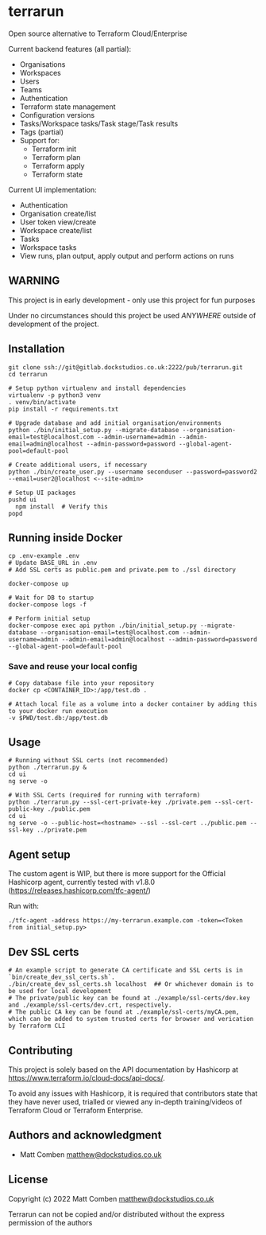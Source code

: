 # terrarun

Open source alternative to Terraform Cloud/Enterprise

Current backend features (all partial):

 * Organisations
 * Workspaces
 * Users
 * Teams
 * Authentication
 * Terraform state management
 * Configuration versions
 * Tasks/Workspace tasks/Task stage/Task results
 * Tags (partial)
 * Support for:
   * Terraform init
   * Terraform plan
   * Terraform apply
   * Terraform state

Current UI implementation:
 * Authentication
 * Organisation create/list
 * User token view/create
 * Workspace create/list
 * Tasks
 * Workspace tasks
 * View runs, plan output, apply output and perform actions on runs

## WARNING

This project is in early development - only use this project for fun purposes

Under no circumstances should this project be used _ANYWHERE_ outside of development of the project.

## Installation

```
git clone ssh://git@gitlab.dockstudios.co.uk:2222/pub/terrarun.git
cd terrarun

# Setup python virtualenv and install dependencies
virtualenv -p python3 venv
. venv/bin/activate
pip install -r requirements.txt

# Upgrade database and add initial organisation/environments
python ./bin/initial_setup.py --migrate-database --organisation-email=test@localhost.com --admin-username=admin --admin-email=admin@localhost --admin-password=password --global-agent-pool=default-pool

# Create additional users, if necessary
python ./bin/create_user.py --username seconduser --password=password2 --email=user2@localhost <--site-admin>

# Setup UI packages
pushd ui
  npm install  # Verify this
popd
```

## Running inside Docker

```
cp .env-example .env
# Update BASE_URL in .env
# Add SSL certs as public.pem and private.pem to ./ssl directory

docker-compose up

# Wait for DB to startup
docker-compose logs -f

# Perform initial setup
docker-compose exec api python ./bin/initial_setup.py --migrate-database --organisation-email=test@localhost.com --admin-username=admin --admin-email=admin@localhost --admin-password=password --global-agent-pool=default-pool
```

### Save and reuse your local config

```
# Copy database file into your repository
docker cp <CONTAINER_ID>:/app/test.db .

# Attach local file as a volume into a docker container by adding this to your docker run execution
-v $PWD/test.db:/app/test.db
```


## Usage

```
# Running without SSL certs (not recommended)
python ./terrarun.py &
cd ui
ng serve -o

# With SSL Certs (required for running with terraform)
python ./terrarun.py --ssl-cert-private-key ./private.pem --ssl-cert-public-key ./public.pem
cd ui
ng serve -o --public-host=<hostname> --ssl --ssl-cert ../public.pem --ssl-key ../private.pem
```

## Agent setup

The custom agent is WIP, but there is more support for the Official Hashicorp agent, currently tested with v1.8.0 (https://releases.hashicorp.com/tfc-agent/)

Run with:

```
./tfc-agent -address https://my-terrarun.example.com -token=<Token from initial_setup.py>
```

## Dev SSL certs

    # An example script to generate CA certificate and SSL certs is in `bin/create_dev_ssl_certs.sh`.
    ./bin/create_dev_ssl_certs.sh localhost  ## Or whichever domain is to be used for local development
    # The private/public key can be found at ./example/ssl-certs/dev.key and ./example/ssl-certs/dev.crt, respectively.
    # The public CA key can be found at ./example/ssl-certs/myCA.pem, which can be added to system trusted certs for browser and verication by Terraform CLI

 
## Contributing

This project is solely based on the API documentation by Hashicorp at https://www.terraform.io/cloud-docs/api-docs/.

To avoid any issues with Hashicorp, it is required that contributors state that they have never used, trialled or viewed any in-depth training/videos of Terraform Cloud or Terraform Enterprise.


## Authors and acknowledgment

 * Matt Comben <matthew@dockstudios.co.uk>

## License

Copyright (c) 2022 Matt Comben <matthew@dockstudios.co.uk>

Terrarun can not be copied and/or distributed without the express
permission of the authors

